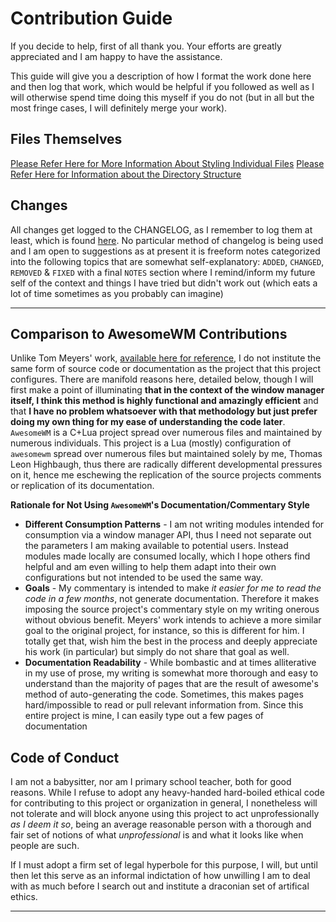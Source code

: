 # Contribution Guide

If you decide to help, first of all thank you. Your efforts are greatly
appreciated and I am happy to have the assistance.

This guide will give you a description of how I format the work done here and
then log that work, which would be helpful if you followed as well as I will
otherwise spend time doing this myself if you do not (but in all but the most
fringe cases, I will definitely merge your work).

## Files Themselves

[Please Refer Here for More Information About Styling Individual Files](/.github/DOCS/STYLE.md)
[Please Refer Here for Information about the Directory Structure](/.github/DOCS/DIRECTORY_STRUCTURE.md)

## Changes

All changes get logged to the CHANGELOG, as I remember to log them at least,
which is found [here](/.github/CHANGELOG.md). No particular method of changelog
is being used and I am open to suggestions as at present it is freeform notes
categorized into the following topics that are somewhat self-explanatory:
`ADDED`, `CHANGED`, `REMOVED` & `FIXED` with a final `NOTES` section where I
remind/inform my future self of the context and things I have tried but didn't
work out (which eats a lot of time sometimes as you probably can imagine)

---

## Comparison to AwesomeWM Contributions

Unlike Tom Meyers' work,
[available here for reference](https://github.com/ODEX-TOS/tos-desktop-environment/),
I do not institute the same form of source code or documentation as the project that
this project configures. There are manifold reasons here, detailed below, though
I will first make a point of illuminating **that in the context of the window
manager itself, I think this method is highly functional and amazingly
efficient** and that **I have no problem whatsoever with that methodology but
just prefer doing my own thing for my ease of understanding the code
later**. `AwesomeWM` is a C+Lua project spread over numerous files and
maintained by numerous individuals. This project is a Lua (mostly) configuration
of `awesomewm` spread over numerous files but maintained solely by me, Thomas
Leon Highbaugh, thus there are radically different developmental pressures on it, hence me
eschewing the replication of the source projects comments or replication of its
documentation.

**Rationale for Not Using `AwesomeWM`'s Documentation/Commentary Style**

- **Different Consumption Patterns** - I am not writing modules intended for
  consumption via a window manager API, thus I need not separate out the
  parameters I am making available to potential users. Instead modules made
  locally are consumed locally, which I hope others find helpful and am even
  willing to help them adapt into their own configurations but not intended to
  be used the same way.
- **Goals** - My commentary is intended to make _it easier for me to read the
  code in a few months_, not generate documentation. Therefore it makes imposing
  the source project's commentary style on my writing onerous without obvious
  benefit. Meyers' work intends to achieve a more similar goal to the original
  project, for instance, so this is different for him. I totally get that, wish
  him the best in the process and deeply appreciate his work (in particular) but
  simply do not share that goal as well.
- **Documentation Readability** - While bombastic and at times alliterative in my use of prose, my writing is somewhat more thorough and easy to understand than the majority of pages that are the result of awesome's method of auto-generating the code. Sometimes, this makes pages hard/impossible to read or pull relevant information from. Since this entire project is mine, I can easily type out a few pages of documentation

## Code of Conduct

I am not a babysitter, nor am I primary school teacher, both for good reasons.
While I refuse to adopt any heavy-handed hard-boiled ethical code for
contributing to this project or organization in general, I nonetheless will not
tolerate and will block anyone using this project to act unprofessionally _as I
deem it so_, being an average reasonable person with a thorough and fair set of
notions of what _unprofessional_ is and what it looks like when people are such.

If I must adopt a firm set of legal hyperbole for this purpose, I will, but
until then let this serve as an informal indictation of how unwilling I am to
deal with as much before I search out and institute a draconian set of artifical
ethics.

---
